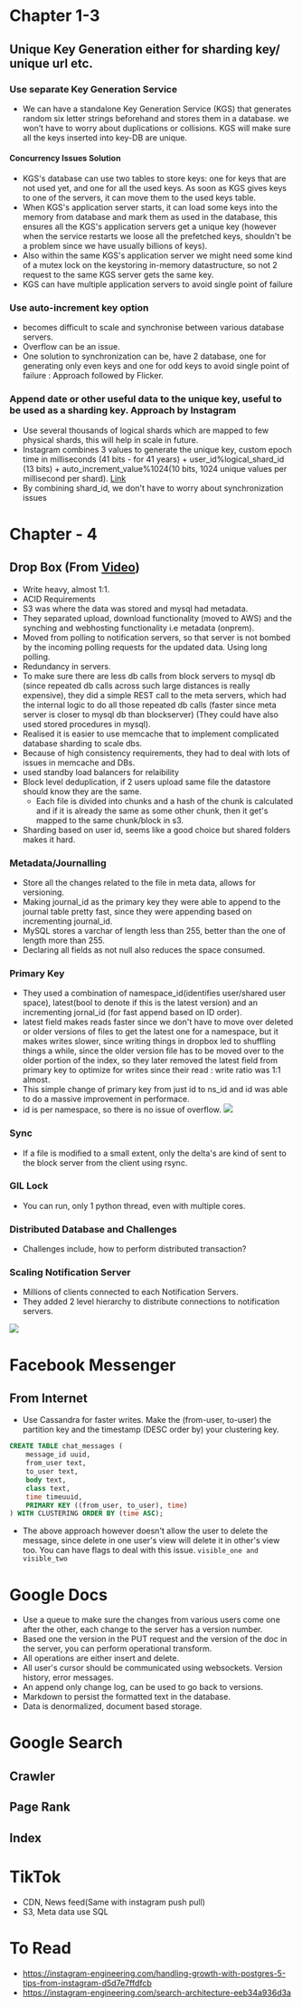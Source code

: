# Chapter 1-3
## Unique Key Generation either for sharding key/ unique url etc.

### Use separate Key Generation Service
- We can have a standalone Key Generation Service (KGS) that generates random six letter strings beforehand and stores them in a database.  we won’t have to worry about duplications or collisions. KGS will make sure all the keys inserted into key-DB are unique.

#### Concurrency Issues Solution
- KGS's database can use two tables to store keys: one for keys that are not used yet, and one for all the used keys. As soon as KGS gives keys to one of the servers, it can move them to the used keys table. 
- When KGS's application server starts, it can load some keys into the memory from database and mark them as used in the database, this ensures all the KGS's application servers get a unique key (however when the service restarts we loose all the prefetched keys, shouldn't be a problem since we have usually billions of keys).
- Also within the same KGS's application server we might need some kind of a mutex lock on the keystoring in-memory datastructure, so not 2 request to the same KGS server gets the same key. 
- KGS can have multiple application servers to avoid single point of failure

### Use auto-increment key option
- becomes difficult to scale and synchronise between various database servers.
- Overflow can be an issue.
- One solution to synchronization can be, have 2 database, one for generating only even keys and one for odd keys to avoid single point of failure : Approach followed by Flicker.

### Append date or other useful data to the unique key, useful to be used as a sharding key. Approach by Instagram
- Use several thousands of logical shards which are mapped to few physical shards, this will help in scale in future.
- Instagram combines 3 values to generate the unique key, custom epoch time in milliseconds (41 bits - for 41 years) + user_id%logical_shard_id (13 bits) + auto_increment_value%1024(10 bits, 1024 unique values per millisecond per shard). [Link](https://instagram-engineering.com/sharding-ids-at-instagram-1cf5a71e5a5c)
- By combining shard_id, we don't have to worry about synchronization issues

# Chapter - 4
## Drop Box (From [Video](https://www.youtube.com/watch?v=PE4gwstWhmc))
- Write heavy, almost 1:1.
- ACID Requirements
- S3 was where the data was stored and mysql had metadata.
- They separated upload, download functionality (moved to AWS) and the synching and webhosting functionality i.e metadata (onprem). 
- Moved from polling to notification servers, so that server is not bombed by the incoming polling requests for the updated data. Using long polling.
- Redundancy in servers.
- To make sure there are less db calls from block servers to mysql db (since repeated db calls across such large distances is really expensive), they did a simple REST call to the meta servers, which had the internal logic to do all those repeated db calls (faster since meta server is closer to mysql db than blockserver) (They could have also used stored procedures in mysql).
- Realised it is easier to use memcache that to implement complicated database sharding to scale dbs.
- Because of high consistency requirements, they had to deal with lots of issues in memcache and DBs.
- used standby load balancers for relaibility
- Block level deduplication, if 2 users upload same file the datastore should know they are the same.
  - Each file is divided into chunks and a hash of the chunk is calculated and if it is already the same as some other chunk, then it get's mapped to the same chunk/block in s3.
- Sharding based on user id, seems like a good choice but shared folders makes it hard.

### Metadata/Journalling
- Store all the changes related to the file in meta data, allows for versioning.
- Making journal_id as the primary key they were able to append to the journal table pretty fast, since they were appending based on incrementing journal_id.
- MySQL stores a varchar of length less than 255, better than the one of length more than 255.
- Declaring all fields as not null also reduces the space consumed.

### Primary Key
- They used a combination of namespace_id(identifies user/shared user space), latest(bool to denote if this is the latest version) and an incrementing jornal_id (for fast append based on ID order).
- latest field makes reads faster since we don't have to move over deleted or older versions of files to get the latest one for a namespace, but it makes writes slower, since writing things in dropbox led to shuffling things a while, since the older version file has to be moved over to the older portion of the index, so they later removed the latest field from primary key to optimize for writes since their read : write ratio was 1:1 almost.
- This simple change of primary key from just id to ns_id and id was able to do a massive improvement in performace.
- id is per namespace, so there is no issue of overflow.
![](res/dropbox_2.jpg)

### Sync
- If a file is modified to a small extent, only the delta's are kind of sent to the block server from the client using rsync.
### GIL Lock
- You can run, only 1 python thread, even with multiple cores.
### Distributed Database and Challenges
- Challenges include, how to perform distributed transaction?
### Scaling Notification Server
- Millions of clients connected to each Notification Servers.
- They added 2 level hierarchy to distribute connections to notification servers.



![](res/dropbox_1.jpg)


# Facebook Messenger

## From Internet
- Use Cassandra for faster writes. Make the (from-user, to-user) the partition key and the timestamp (DESC order by) your clustering key.
```sql
CREATE TABLE chat_messages (
    message_id uuid,
    from_user text,
    to_user text,
    body text,
    class text,
    time timeuuid,
    PRIMARY KEY ((from_user, to_user), time)
) WITH CLUSTERING ORDER BY (time ASC);
```
- The above approach however doesn't allow the user to delete the message, since delete in one user's view will delete it in other's view too. You can have flags to deal with this issue. ```visible_one and visible_two```

# Google Docs
- Use a queue to make sure the changes from various users come one after the other, each change to the server has a version number.
- Based one the version in the PUT request and the version of the doc in the server, you can perform operational transform. 
- All operations are either insert and delete.
- All user's cursor should be communicated using websockets. Version history, error messages.
- An append only change log, can be used to go back to versions.
- Markdown to persist the formatted text in the database. 
- Data is denormalized, document based storage.

# Google Search
## Crawler
## Page Rank
## Index

# TikTok
- CDN, News feed(Same with instagram push pull)
- S3, Meta data use SQL


# To Read
- https://instagram-engineering.com/handling-growth-with-postgres-5-tips-from-instagram-d5d7e7ffdfcb
- https://instagram-engineering.com/search-architecture-eeb34a936d3a